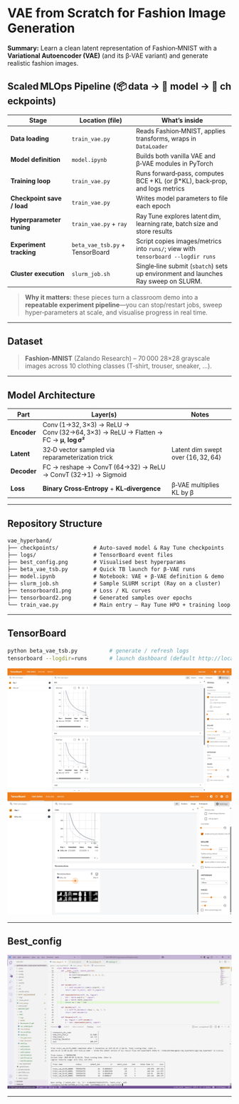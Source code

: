 # VAE from Scratch for Fashion Image Generation

 
**Summary:** Learn a clean latent representation of Fashion‑MNIST with a **Variational Autoencoder (VAE)** (and its β‑VAE variant) and generate realistic fashion images.  
## Scaled MLOps Pipeline (📦 data → 🧠 model → 💾 checkpoints)

| Stage | Location (file) | What’s inside |
|-------|-----------------|---------------|
| **Data loading** | `train_vae.py` | Reads Fashion‑MNIST, applies transforms, wraps in `DataLoader` |
| **Model definition** | `model.ipynb` | Builds both vanilla VAE and β‑VAE modules in PyTorch |
| **Training loop** | `train_vae.py` | Runs forward‑pass, computes BCE + KL (or β*KL), back‑prop, and logs metrics |
| **Checkpoint save / load** | `train_vae.py` | Writes model parameters to file each epoch |
| **Hyperparameter tuning** | `train_vae.py` + `ray` | Ray Tune explores latent dim, learning rate, batch size and store results |
| **Experiment tracking** | `beta_vae_tsb.py` + TensorBoard | Script copies images/metrics into `runs/`; view with `tensorboard --logdir runs` |
| **Cluster execution** | `slurm_job.sh` | Single‑line submit (`sbatch`) sets up environment and launches Ray sweep on SLURM. |

> **Why it matters:** these pieces turn a classroom demo into a **repeatable experiment pipeline**—you can stop/restart jobs, sweep hyper‑parameters at scale, and visualise progress in real time.

---

## Dataset

> **Fashion‑MNIST** (Zalando Research) – 70 000 28×28 grayscale images across 10 clothing classes (T‑shirt, trouser, sneaker, …).  

---

## Model Architecture

| Part        | Layer(s) | Notes |
|-------------|----------|-------|
| **Encoder** | Conv (1→32, 3×3) → ReLU → Conv (32→64, 3×3) → ReLU → Flatten → FC → **μ**, **log σ²** | |
| **Latent**  | 32‑D vector sampled via reparameterization trick | Latent dim swept over {16, 32, 64} |
| **Decoder** | FC → reshape → ConvT (64→32) → ReLU → ConvT (32→1) → Sigmoid | |
| **Loss**    | **Binary Cross‑Entropy** + **KL‑divergence** | β‑VAE multiplies KL by β |

---

## Repository Structure

```text
vae_hyperband/
├── checkpoints/           # Auto‑saved model & Ray Tune checkpoints
├── logs/                  # TensorBoard event files
├── best_config.png        # Visualised best hyperparams
├── beta_vae_tsb.py        # Quick TB launch for β‑VAE runs
├── model.ipynb            # Notebook: VAE + β‑VAE definition & demo
├── slurm_job.sh           # Sample SLURM script (Ray on a cluster)
├── tensorboard1.png       # Loss / KL curves
├── tensorboard2.png       # Generated samples over epochs
└── train_vae.py           # Main entry – Ray Tune HPO + training loop
```


---
## TensorBoard
```bash
python beta_vae_tsb.py          # generate / refresh logs
tensorboard --logdir=runs       # launch dashboard (default http://localhost:6006)
```
![TensorBoard curves](vae_hyperband/tensorboard1.png)
![TensorBoard curves](vae_hyperband/tensorboard2.png)

---
## Best_config
![TensorBoard curves](vae_hyperband/best_config.png)

---





